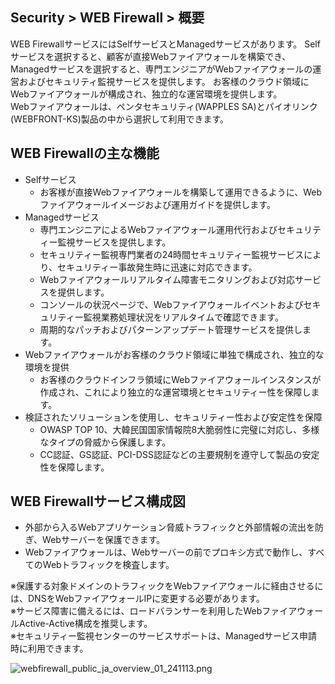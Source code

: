 ## Security > WEB Firewall > 概要

WEB FirewallサービスにはSelfサービスとManagedサービスがあります。
Selfサービスを選択すると、顧客が直接Webファイアウォールを構築でき、Managedサービスを選択すると、専門エンジニアがWebファイアウォールの運営およびセキュリティ監視サービスを提供します。 
お客様のクラウド領域にWebファイアウォールが構成され、独立的な運営環境を提供します。
<BR>
Webファイアウォールは、ペンタセキュリティ(WAPPLES SA)とパイオリンク(WEBFRONT-KS)製品の中から選択して利用できます。

## WEB Firewallの主な機能

* Selfサービス
   * お客様が直接Webファイアウォールを構築して運用できるように、Webファイアウォールイメージおよび運用ガイドを提供します。
* Managedサービス
   * 専門エンジニアによるWebファイアウォール運用代行およびセキュリティー監視サービスを提供します。
   * セキュリティー監視専門業者の24時間セキュリティー監視サービスにより、セキュリティー事故発生時に迅速に対応できます。
   * Webファイアウォールリアルタイム障害モニタリングおよび対応サービスを提供します。
   * コンソールの状況ページで、Webファイアウォールイベントおよびセキュリティー監視業務処理状況をリアルタイムで確認できます。
   * 周期的なパッチおよびパターンアップデート管理サービスを提供します。
* Webファイアウォールがお客様のクラウド領域に単独で構成され、独立的な環境を提供
   * お客様のクラウドインフラ領域にWebファイアウォールインスタンスが作成され、これにより独立的な運営環境とセキュリティー性を保障します。
* 検証されたソリューションを使用し、セキュリティー性および安定性を保障
   * OWASP TOP 10、大韓民国国家情報院8大脆弱性に完璧に対応し、多様なタイプの脅威から保護します。
   * CC認証、GS認証、PCI-DSS認証などの主要規制を遵守して製品の安定性を保障します。

## WEB Firewallサービス構成図

* 外部から入るWebアプリケーション脅威トラフィックと外部情報の流出を防ぎ、Webサーバーを保護できます。
* Webファイアウォールは、Webサーバーの前でプロキシ方式で動作し、すべてのWebトラフィックを検査します。

※保護する対象ドメインのトラフィックをWebファイアウォールに経由させるには、DNSをWebファイアウォールIPに変更する必要があります。<BR>
※サービス障害に備えるには、ロードバランサーを利用したWebファイアウォールActive-Active構成を推奨します。<BR>
※セキュリティー監視センターのサービスサポートは、Managedサービス申請時に利用できます。

![webfirewall_public_ja_overview_01_241113.png](https://static.toastoven.net/prod_web_firewall/Common/public/ja/webfirewall_public_ja_overview_01_241113.png)

